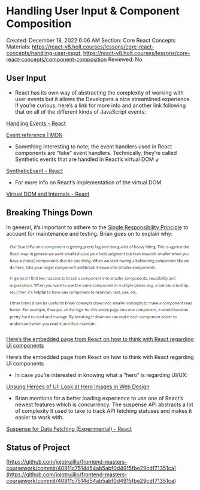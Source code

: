 # Handling User Input & Component Composition

Created: December 18, 2022 6:06 AM
Section: Core React Concepts
Materials: https://react-v8.holt.courses/lessons/core-react-concepts/handling-user-input, https://react-v8.holt.courses/lessons/core-react-concepts/component-composition
Reviewed: No

## User Input

- React has its own way of abstracting the complexity of working with user events but it allows the Developers a nice streamlined experience. If you’re curious, here’s a link for more info and another link following that on all of the different kinds of JavaScript events:

[Handling Events - React](https://reactjs.org/docs/handling-events.html)

[Event reference | MDN](https://developer.mozilla.org/en-US/docs/Web/Events)

- Something interesting to note; the event handlers used in React components are “fake” event handlers. Technically, they’re called Synthetic events that are handled in React’s virtual DOM ↙️

[SyntheticEvent - React](https://reactjs.org/docs/events.html#supported-events)

- For more info on React’s implementation of the virtual DOM

[Virtual DOM and Internals - React](https://reactjs.org/docs/faq-internals.html)

## Breaking Things Down

In general, it’s important to adhere to the [Single Responsibility Principle](https://en.wikipedia.org/wiki/Single-responsibility_principle) to account for maintenance and testing. Brian goes on to explain why:

![Untitled](Handling%20User%20Input%20&%20Component%20Composition%2080695ad675304c17b29a13bf1a0765b8/Untitled.png)

[Here’s the embedded page from React on how to think with React regarding UI components](https://reactjs.org/docs/thinking-in-react.html#step-1-break-the-ui-into-a-component-hierarchy)

Here’s the embedded page from React on how to think with React regarding UI components

- In case you’re interested in knowing what a “hero” is regarding UI/UX:

[Unsung Heroes of UI: Look at Hero Images in Web Design](https://uxplanet.org/unsung-heros-of-ui-look-at-hero-images-in-web-design-881e04fe7bd2)

- Brian mentions for a better loading experience to use one of React’s newest features which is concurrency. The suspense API abstracts a lot of complexity it used to take to track API fetching statuses and makes it easier to work with.

[Suspense for Data Fetching (Experimental) - React](https://17.reactjs.org/docs/concurrent-mode-suspense.html)

## Status of Project

[https://github.com/jojotrujillo/frontend-masters-coursework/commit/40911c7514d54ab5abf0d4915fbe29cdf71351ca](https://github.com/jojotrujillo/frontend-masters-coursework/commit/40911c7514d54ab5abf0d4915fbe29cdf71351ca)